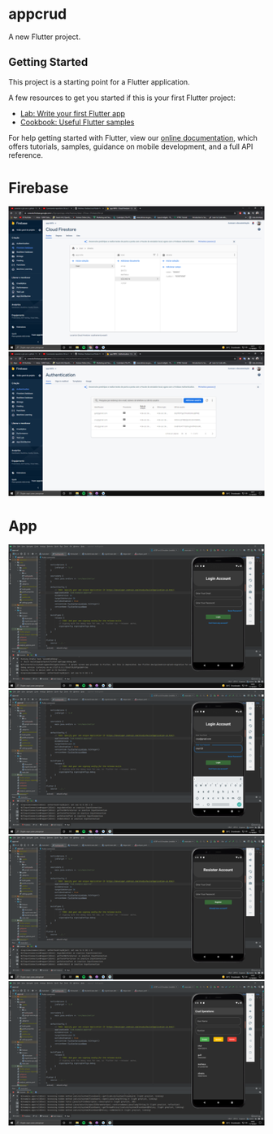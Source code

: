 # appcrud

A new Flutter project.

## Getting Started

This project is a starting point for a Flutter application.

A few resources to get you started if this is your first Flutter project:

- [Lab: Write your first Flutter app](https://flutter.dev/docs/get-started/codelab)
- [Cookbook: Useful Flutter samples](https://flutter.dev/docs/cookbook)

For help getting started with Flutter, view our
[online documentation](https://flutter.dev/docs), which offers tutorials,
samples, guidance on mobile development, and a full API reference.

# Firebase
![firebaseFirestore](https://github.com/Matheus-Tankian/crud-flutter-firebase/blob/master/imgs_project/Captura%20de%20Tela%20(11).png)
![firebaseAuth](https://github.com/Matheus-Tankian/crud-flutter-firebase/blob/master/imgs_project/Captura%20de%20Tela%20(12).png)
# App
![login](https://github.com/Matheus-Tankian/crud-flutter-firebase/blob/master/imgs_project/Captura%20de%20Tela%20(13).png)
![newaccont](https://github.com/Matheus-Tankian/crud-flutter-firebase/blob/master/imgs_project/Captura%20de%20Tela%20(14).png)
![app](https://github.com/Matheus-Tankian/crud-flutter-firebase/blob/master/imgs_project/Captura%20de%20Tela%20(15).png)
![appview](https://github.com/Matheus-Tankian/crud-flutter-firebase/blob/master/imgs_project/Captura%20de%20Tela%20(16).png)
